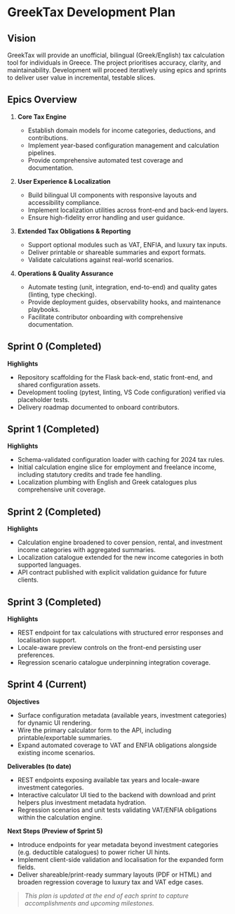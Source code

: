 # GreekTax Development Plan

## Vision
GreekTax will provide an unofficial, bilingual (Greek/English) tax calculation
tool for individuals in Greece. The project prioritises accuracy, clarity, and
maintainability. Development will proceed iteratively using epics and sprints to
deliver user value in incremental, testable slices.

## Epics Overview

1. **Core Tax Engine**
   - Establish domain models for income categories, deductions, and
     contributions.
   - Implement year-based configuration management and calculation pipelines.
   - Provide comprehensive automated test coverage and documentation.

2. **User Experience & Localization**
   - Build bilingual UI components with responsive layouts and accessibility
     compliance.
   - Implement localization utilities across front-end and back-end layers.
   - Ensure high-fidelity error handling and user guidance.

3. **Extended Tax Obligations & Reporting**
   - Support optional modules such as VAT, ENFIA, and luxury tax inputs.
   - Deliver printable or shareable summaries and export formats.
   - Validate calculations against real-world scenarios.

4. **Operations & Quality Assurance**
   - Automate testing (unit, integration, end-to-end) and quality gates
     (linting, type checking).
   - Provide deployment guides, observability hooks, and maintenance playbooks.
   - Facilitate contributor onboarding with comprehensive documentation.

## Sprint 0 (Completed)

**Highlights**
- Repository scaffolding for the Flask back-end, static front-end, and shared
  configuration assets.
- Development tooling (pytest, linting, VS Code configuration) verified via
  placeholder tests.
- Delivery roadmap documented to onboard contributors.

## Sprint 1 (Completed)

**Highlights**
- Schema-validated configuration loader with caching for 2024 tax rules.
- Initial calculation engine slice for employment and freelance income,
  including statutory credits and trade fee handling.
- Localization plumbing with English and Greek catalogues plus comprehensive
  unit coverage.

## Sprint 2 (Completed)

**Highlights**
- Calculation engine broadened to cover pension, rental, and investment income
  categories with aggregated summaries.
- Localization catalogue extended for the new income categories in both
  supported languages.
- API contract published with explicit validation guidance for future clients.

## Sprint 3 (Completed)

**Highlights**
- REST endpoint for tax calculations with structured error responses and
  localisation support.
- Locale-aware preview controls on the front-end persisting user preferences.
- Regression scenario catalogue underpinning integration coverage.

## Sprint 4 (Current)

**Objectives**
- Surface configuration metadata (available years, investment categories) for
  dynamic UI rendering.
- Wire the primary calculator form to the API, including printable/exportable
  summaries.
- Expand automated coverage to VAT and ENFIA obligations alongside existing
  income scenarios.

**Deliverables (to date)**
- REST endpoints exposing available tax years and locale-aware investment
  categories.
- Interactive calculator UI tied to the backend with download and print helpers
  plus investment metadata hydration.
- Regression scenarios and unit tests validating VAT/ENFIA obligations within
  the calculation engine.

**Next Steps (Preview of Sprint 5)**
- Introduce endpoints for year metadata beyond investment categories (e.g.
  deductible catalogues) to power richer UI hints.
- Implement client-side validation and localisation for the expanded form
  fields.
- Deliver shareable/print-ready summary layouts (PDF or HTML) and broaden
  regression coverage to luxury tax and VAT edge cases.

> _This plan is updated at the end of each sprint to capture accomplishments_
> _and upcoming milestones._
